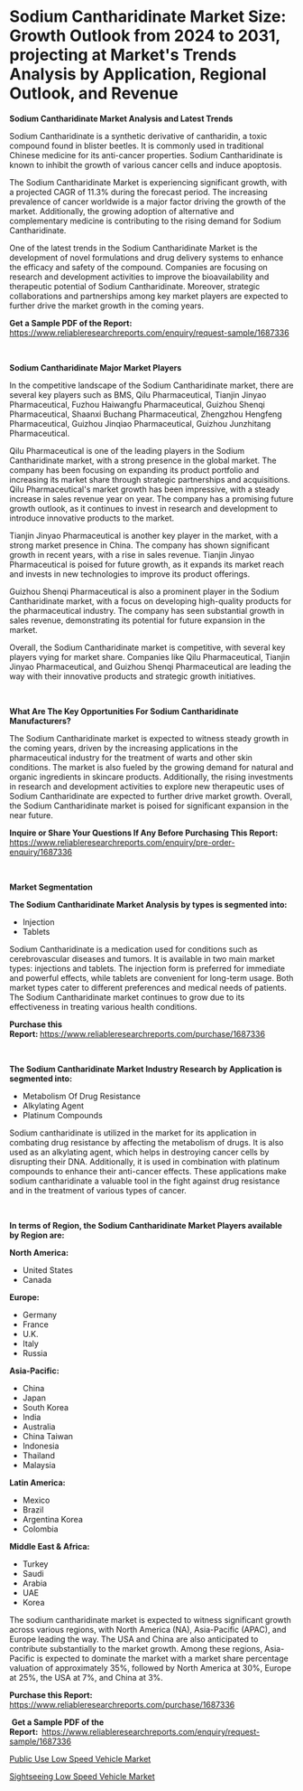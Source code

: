 <p><h1>Sodium Cantharidinate Market Size: Growth Outlook from 2024 to 2031, projecting at Market's Trends Analysis by Application, Regional Outlook, and Revenue</h1></p><p><strong>Sodium Cantharidinate Market Analysis and Latest Trends</strong></p>
<p><p>Sodium Cantharidinate is a synthetic derivative of cantharidin, a toxic compound found in blister beetles. It is commonly used in traditional Chinese medicine for its anti-cancer properties. Sodium Cantharidinate is known to inhibit the growth of various cancer cells and induce apoptosis. </p><p>The Sodium Cantharidinate Market is experiencing significant growth, with a projected CAGR of 11.3% during the forecast period. The increasing prevalence of cancer worldwide is a major factor driving the growth of the market. Additionally, the growing adoption of alternative and complementary medicine is contributing to the rising demand for Sodium Cantharidinate. </p><p>One of the latest trends in the Sodium Cantharidinate Market is the development of novel formulations and drug delivery systems to enhance the efficacy and safety of the compound. Companies are focusing on research and development activities to improve the bioavailability and therapeutic potential of Sodium Cantharidinate. Moreover, strategic collaborations and partnerships among key market players are expected to further drive the market growth in the coming years.</p></p>
<p><strong>Get a Sample PDF of the Report:&nbsp;</strong> <a href="https://www.reliableresearchreports.com/enquiry/request-sample/1687336">https://www.reliableresearchreports.com/enquiry/request-sample/1687336</a></p>
<p>&nbsp;</p>
<p><strong>Sodium Cantharidinate Major Market Players</strong></p>
<p><p>In the competitive landscape of the Sodium Cantharidinate market, there are several key players such as BMS, Qilu Pharmaceutical, Tianjin Jinyao Pharmaceutical, Fuzhou Haiwangfu Pharmaceutical, Guizhou Shenqi Pharmaceutical, Shaanxi Buchang Pharmaceutical, Zhengzhou Hengfeng Pharmaceutical, Guizhou Jinqiao Pharmaceutical, Guizhou Junzhitang Pharmaceutical. </p><p>Qilu Pharmaceutical is one of the leading players in the Sodium Cantharidinate market, with a strong presence in the global market. The company has been focusing on expanding its product portfolio and increasing its market share through strategic partnerships and acquisitions. Qilu Pharmaceutical's market growth has been impressive, with a steady increase in sales revenue year on year. The company has a promising future growth outlook, as it continues to invest in research and development to introduce innovative products to the market.</p><p>Tianjin Jinyao Pharmaceutical is another key player in the market, with a strong market presence in China. The company has shown significant growth in recent years, with a rise in sales revenue. Tianjin Jinyao Pharmaceutical is poised for future growth, as it expands its market reach and invests in new technologies to improve its product offerings.</p><p>Guizhou Shenqi Pharmaceutical is also a prominent player in the Sodium Cantharidinate market, with a focus on developing high-quality products for the pharmaceutical industry. The company has seen substantial growth in sales revenue, demonstrating its potential for future expansion in the market.</p><p>Overall, the Sodium Cantharidinate market is competitive, with several key players vying for market share. Companies like Qilu Pharmaceutical, Tianjin Jinyao Pharmaceutical, and Guizhou Shenqi Pharmaceutical are leading the way with their innovative products and strategic growth initiatives.</p></p>
<p>&nbsp;</p>
<p><strong>What Are The Key Opportunities For Sodium Cantharidinate Manufacturers?</strong></p>
<p><p>The Sodium Cantharidinate market is expected to witness steady growth in the coming years, driven by the increasing applications in the pharmaceutical industry for the treatment of warts and other skin conditions. The market is also fueled by the growing demand for natural and organic ingredients in skincare products. Additionally, the rising investments in research and development activities to explore new therapeutic uses of Sodium Cantharidinate are expected to further drive market growth. Overall, the Sodium Cantharidinate market is poised for significant expansion in the near future.</p></p>
<p><strong>Inquire or Share Your Questions If Any Before Purchasing This Report:</strong> <a href="https://www.reliableresearchreports.com/enquiry/pre-order-enquiry/1687336">https://www.reliableresearchreports.com/enquiry/pre-order-enquiry/1687336</a></p>
<p>&nbsp;</p>
<p><strong>Market Segmentation</strong></p>
<p><strong>The Sodium Cantharidinate Market Analysis by types is segmented into:</strong></p>
<p><ul><li>Injection</li><li>Tablets</li></ul></p>
<p><p>Sodium Cantharidinate is a medication used for conditions such as cerebrovascular diseases and tumors. It is available in two main market types: injections and tablets. The injection form is preferred for immediate and powerful effects, while tablets are convenient for long-term usage. Both market types cater to different preferences and medical needs of patients. The Sodium Cantharidinate market continues to grow due to its effectiveness in treating various health conditions.</p></p>
<p><strong>Purchase this Report:&nbsp;</strong><a href="https://www.reliableresearchreports.com/purchase/1687336">https://www.reliableresearchreports.com/purchase/1687336</a></p>
<p>&nbsp;</p>
<p><strong>The Sodium Cantharidinate Market Industry Research by Application is segmented into:</strong></p>
<p><ul><li>Metabolism Of Drug Resistance</li><li>Alkylating Agent</li><li>Platinum Compounds</li></ul></p>
<p><p>Sodium cantharidinate is utilized in the market for its application in combating drug resistance by affecting the metabolism of drugs. It is also used as an alkylating agent, which helps in destroying cancer cells by disrupting their DNA. Additionally, it is used in combination with platinum compounds to enhance their anti-cancer effects. These applications make sodium cantharidinate a valuable tool in the fight against drug resistance and in the treatment of various types of cancer.</p></p>
<p>&nbsp;</p>
<p><strong>In terms of Region, the Sodium Cantharidinate Market Players available by Region are:</strong></p>
<p>
    <p> <strong> North America: </strong>
        <ul>
            <li>United States</li>
            <li>Canada</li>
        </ul>
        </p> 
    <p> <strong> Europe: </strong>
        <ul>
            <li>Germany</li>
            <li>France</li>
            <li>U.K.</li>
            <li>Italy</li>
            <li>Russia</li>
        </ul>
        </p> 
    <p> <strong> Asia-Pacific: </strong>
        <ul>
            <li>China</li>
            <li>Japan</li>
            <li>South Korea</li>
            <li>India</li>
            <li>Australia</li>
            <li>China Taiwan</li>
            <li>Indonesia</li>
            <li>Thailand</li>
            <li>Malaysia</li>
        </ul>
        </p> 
    <p> <strong> Latin America: </strong>
        <ul>
            <li>Mexico</li>
            <li>Brazil</li>
            <li>Argentina Korea</li>
            <li>Colombia</li>
        </ul>
        </p> 
    <p> <strong> Middle East & Africa: </strong>
        <ul>
            <li>Turkey</li>
            <li>Saudi</li>
            <li>Arabia</li>
            <li>UAE</li>
            <li>Korea</li>
        </ul>
    </p>
    </p>
<p><p>The sodium cantharidinate market is expected to witness significant growth across various regions, with North America (NA), Asia-Pacific (APAC), and Europe leading the way. The USA and China are also anticipated to contribute substantially to the market growth. Among these regions, Asia-Pacific is expected to dominate the market with a market share percentage valuation of approximately 35%, followed by North America at 30%, Europe at 25%, the USA at 7%, and China at 3%.</p></p>
<p><strong>Purchase this Report: </strong><a href="https://www.reliableresearchreports.com/purchase/1687336">https://www.reliableresearchreports.com/purchase/1687336</a></p>
<p>&nbsp;<strong>Get a Sample PDF of the Report:&nbsp;&nbsp;</strong><a href="https://www.reliableresearchreports.com/enquiry/request-sample/1687336">https://www.reliableresearchreports.com/enquiry/request-sample/1687336</a></p>
<p><strong></strong></p>
<p><p><a href="https://issuu.com/reportprime-2/docs/public-use-low-speed-vehicle-market-size-2030.pptx">Public Use Low Speed Vehicle Market</a></p><p><a href="https://issuu.com/reportprime-2/docs/sightseeing-low-speed-vehicle-market-size-2030.ppt">Sightseeing Low Speed Vehicle Market</a></p></p>